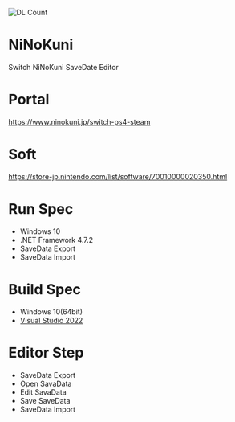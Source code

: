 ![DL Count](https://img.shields.io/github/downloads/turtle-insect/NiNoKuni/total.svg)

# NiNoKuni
Switch NiNoKuni SaveDate Editor

# Portal
https://www.ninokuni.jp/switch-ps4-steam

# Soft
https://store-jp.nintendo.com/list/software/70010000020350.html

# Run Spec
* Windows 10
* .NET Framework 4.7.2
* SaveData Export
* SaveData Import

# Build Spec
* Windows 10(64bit)
* [Visual Studio 2022](https://visualstudio.microsoft.com/ja/vs/)

# Editor Step
* SaveData Export
* Open SavaData
* Edit SavaData
* Save SaveData
* SaveData Import
